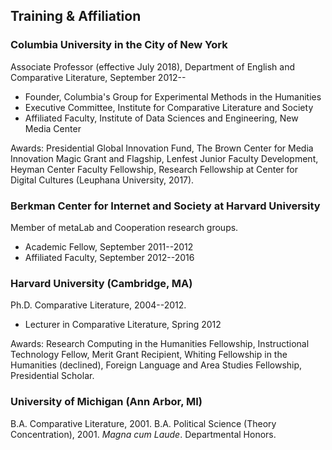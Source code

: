 ## Training & Affiliation

### Columbia University in the City of New York

Associate Professor (effective July 2018), Department of English and
Comparative Literature, September 2012--

- Founder, Columbia's Group for Experimental Methods in the Humanities
- Executive Committee, Institute for Comparative Literature and Society
- Affiliated Faculty, Institute of Data Sciences and Engineering, New Media
  Center

Awards: Presidential Global Innovation Fund, The Brown Center for Media
Innovation Magic Grant and Flagship, Lenfest Junior Faculty Development,
Heyman Center Faculty Fellowship, Research Fellowship at Center for Digital
Cultures (Leuphana University, 2017).

### Berkman Center for Internet and Society at Harvard University

Member of metaLab and Cooperation research groups.  

- Academic Fellow, September 2011--2012
- Affiliated Faculty, September 2012--2016

### Harvard University (Cambridge, MA)

Ph.D. Comparative Literature, 2004--2012.

- Lecturer in Comparative Literature, Spring 2012

Awards: Research Computing in the Humanities Fellowship, Instructional
Technology Fellow, Merit Grant Recipient, Whiting Fellowship in the Humanities
(declined), Foreign Language and Area Studies Fellowship, Presidential
Scholar.  

### University of Michigan (Ann Arbor, MI)

B.A. Comparative Literature, 2001. B.A. Political Science (Theory
Concentration), 2001. *Magna cum Laude*. Departmental Honors.  

